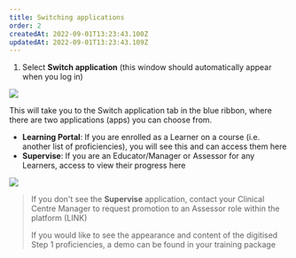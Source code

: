 ```yaml
---
title: Switching applications
order: 2
createdAt: 2022-09-01T13:23:43.100Z
updatedAt: 2022-09-01T13:23:43.109Z
---
```

1. Select **Switch application** (this window should automatically appear when you log in)​

![](/img/promotion-to-em_1_n.png)

This will take you to the Switch application tab in the blue ribbon, where there are two applications (apps) you can choose from.​

* **Learning Portal**: If you are enrolled as a Learner on a course (i.e. another list of proficiencies), you will see this and can access them here​
* **Supervise**: If you are an Educator/Manager or Assessor for any Learners, access to view their progress here​

![](/img/promotion-to-em_2_n.png)

> If you don't see the **Supervise** application, contact your Clinical Centre Manager to request promotion to an Assessor role within the platform (LINK)
>
> If you would like to see the appearance and content of the digitised Step 1 proficiencies, a demo can be found in your training package​